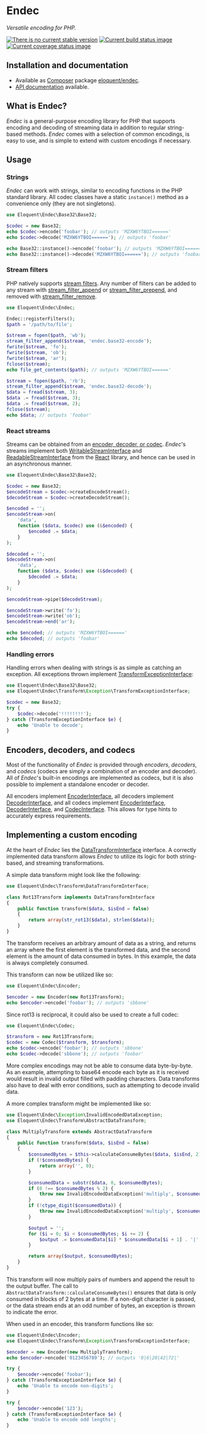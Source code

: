 # Endec

*Versatile encoding for PHP.*

[![There is no current stable version][version-image]][Semantic versioning]
[![Current build status image][build-image]][Current build status]
[![Current coverage status image][coverage-image]][Current coverage status]

## Installation and documentation

* Available as [Composer] package [eloquent/endec].
* [API documentation] available.

## What is Endec?

*Endec* is a general-purpose encoding library for PHP that supports encoding and
decoding of streaming data in addition to regular string-based methods. *Endec*
comes with a selection of common encodings, is easy to use, and is simple to
extend with custom encodings if necessary.

## Usage

### Strings

*Endec* can work with strings, similar to encoding functions in the PHP standard
library. All codec classes have a static `instance()` method as a convenience
only (they are not singletons).

```php
use Eloquent\Endec\Base32\Base32;

$codec = new Base32;
echo $codec->encode('foobar'); // outputs 'MZXW6YTBOI======'
echo $codec->decode('MZXW6YTBOI======'); // outputs 'foobar'

echo Base32::instance()->encode('foobar'); // outputs 'MZXW6YTBOI======'
echo Base32::instance()->decode('MZXW6YTBOI======'); // outputs 'foobar'
```

### Stream filters

PHP natively supports [stream filters]. Any number of filters can be added to
any stream with [stream_filter_append] or [stream_filter_prepend], and removed
with [stream_filter_remove].

```php
use Eloquent\Endec\Endec;

Endec::registerFilters();
$path = '/path/to/file';

$stream = fopen($path, 'wb');
stream_filter_append($stream, 'endec.base32-encode');
fwrite($stream, 'fo');
fwrite($stream, 'ob');
fwrite($stream, 'ar');
fclose($stream);
echo file_get_contents($path); // outputs 'MZXW6YTBOI======'

$stream = fopen($path, 'rb');
stream_filter_append($stream, 'endec.base32-decode');
$data = fread($stream, 3);
$data .= fread($stream, 3);
$data .= fread($stream, 2);
fclose($stream);
echo $data; // outputs 'foobar'
```

### React streams

Streams can be obtained from an [encoder, decoder, or codec]. *Endec*'s streams
implement both [WritableStreamInterface] and [ReadableStreamInterface] from the
[React] library, and hence can be used in an asynchronous manner.

```php
use Eloquent\Endec\Base32\Base32;

$codec = new Base32;
$encodeStream = $codec->createEncodeStream();
$decodeStream = $codec->createDecodeStream();

$encoded = '';
$encodeStream->on(
    'data',
    function ($data, $codec) use (&$encoded) {
        $encoded .= $data;
    }
);

$decoded = '';
$decodeStream->on(
    'data',
    function ($data, $codec) use (&$decoded) {
        $decoded .= $data;
    }
);

$encodeStream->pipe($decodeStream);

$encodeStream->write('fo');
$encodeStream->write('ob');
$encodeStream->end('ar');

echo $encoded; // outputs 'MZXW6YTBOI======'
echo $decoded; // outputs 'foobar'
```

### Handling errors

Handling errors when dealing with strings is as simple as catching an exception.
All exceptions thrown implement [TransformExceptionInterface]:

```php
use Eloquent\Endec\Base32\Base32;
use Eloquent\Endec\Transform\Exception\TransformExceptionInterface;

$codec = new Base32;
try {
    $codec->decode('!!!!!!!!');
} catch (TransformExceptionInterface $e) {
    echo 'Unable to decode';
}
```

## Encoders, decoders, and codecs

Most of the functionality of *Endec* is provided through *encoders*, *decoders*,
and *codecs* (codecs are simply a combination of an encoder and decoder). All of
*Endec*'s built-in encodings are implemented as codecs, but it is also possible
to implement a standalone encoder or decoder.

All encoders implement [EncoderInterface], all decoders implement
[DecoderInterface], and all codecs implement [EncoderInterface],
[DecoderInterface], and [CodecInterface]. This allows for type hints to
accurately express requirements.

## Implementing a custom encoding

At the heart of *Endec* lies the [DataTransformInterface] interface. A correctly
implemented data transform allows *Endec* to utilize its logic for both
string-based, and streaming transformations.

A simple data transform might look like the following:

```php
use Eloquent\Endec\Transform\DataTransformInterface;

class Rot13Transform implements DataTransformInterface
{
    public function transform($data, $isEnd = false)
    {
        return array(str_rot13($data), strlen($data));
    }
}
```

The transform receives an arbitrary amount of data as a string, and returns an
array where the first element is the transformed data, and the second element is
the amount of data consumed in bytes. In this example, the data is always
completely consumed.

This transform can now be utilized like so:

```php
use Eloquent\Endec\Encoder;

$encoder = new Encoder(new Rot13Transform);
echo $encoder->encode('foobar'); // outputs 'sbbone'
```

Since rot13 is reciprocal, it could also be used to create a full codec:

```php
use Eloquent\Endec\Codec;

$transform = new Rot13Transform;
$codec = new Codec($transform, $transform);
echo $codec->encode('foobar'); // outputs 'sbbone'
echo $codec->decode('sbbone'); // outputs 'foobar'
```

More complex encodings may not be able to consume data byte-by-byte. As an
example, attempting to base64 encode each byte as it is received would result in
invalid output filled with padding characters. Data transforms also have to deal
with error conditions, such as attempting to decode invalid data.

A more complex transform might be implemented like so:

```php
use Eloquent\Endec\Exception\InvalidEncodedDataException;
use Eloquent\Endec\Transform\AbstractDataTransform;

class MultiplyTransform extends AbstractDataTransform
{
    public function transform($data, $isEnd = false)
    {
        $consumedBytes = $this->calculateConsumeBytes($data, $isEnd, 2);
        if (!$consumedBytes) {
            return array('', 0);
        }

        $consumedData = substr($data, 0, $consumedBytes);
        if (0 !== $consumedBytes % 2) {
            throw new InvalidEncodedDataException('multiply', $consumedData);
        }
        if (!ctype_digit($consumedData)) {
            throw new InvalidEncodedDataException('multiply', $consumedData);
        }

        $output = '';
        for ($i = 0; $i < $consumedBytes; $i += 2) {
            $output .= $consumedData[$i] * $consumedData[$i + 1] . '|';
        }

        return array($output, $consumedBytes);
    }
}
```

This transform will now multiply pairs of numbers and append the result to the
output buffer. The call to `AbstractDataTransform::calculateConsumeBytes()`
ensures that data is only consumed in blocks of 2 bytes at a time. If a
non-digit character is passed, or the data stream ends at an odd number of
bytes, an exception is thrown to indicate the error.

When used in an encoder, this transform functions like so:

```php
use Eloquent\Endec\Encoder;
use Eloquent\Endec\Transform\Exception\TransformExceptionInterface;

$encoder = new Encoder(new MultiplyTransform);
echo $encoder->encode('0123456789'); // outputs '0|6|20|42|72|'

try {
    $encoder->encode('foobar');
} catch (TransformExceptionInterface $e) {
    echo 'Unable to encode non-digits';
}

try {
    $encoder->encode('123');
} catch (TransformExceptionInterface $e) {
    echo 'Unable to encode odd lengths';
}
```

<!-- References -->

[CodecInterface]: http://lqnt.co/endec/artifacts/documentation/api/Eloquent/Endec/CodecInterface.html
[DataTransformInterface]: http://lqnt.co/endec/artifacts/documentation/api/Eloquent/Endec/Transform/DataTransformInterface.html
[DecoderInterface]: http://lqnt.co/endec/artifacts/documentation/api/Eloquent/Endec/DecoderInterface.html
[encoder, decoder, or codec]: #encoders-decoders-and-codecs
[EncoderInterface]: http://lqnt.co/endec/artifacts/documentation/api/Eloquent/Endec/EncoderInterface.html
[React]: http://reactphp.org/
[ReadableStreamInterface]: https://github.com/reactphp/react/blob/v0.4.0/src/Stream/ReadableStreamInterface.php
[stream filters]: http://php.net/stream.filters
[stream_filter_append]: http://php.net/stream_filter_append
[stream_filter_prepend]: http://php.net/stream_filter_prepend
[stream_filter_remove]: http://php.net/stream_filter_remove
[TransformExceptionInterface]: http://lqnt.co/endec/artifacts/documentation/api/Eloquent/Endec/Transform/Exception/TransformExceptionInterface.html
[WritableStreamInterface]: https://github.com/reactphp/react/blob/v0.4.0/src/Stream/WritableStreamInterface.php

[API documentation]: http://lqnt.co/endec/artifacts/documentation/api/
[Composer]: http://getcomposer.org/
[build-image]: http://img.shields.io/travis/eloquent/endec/develop.svg "Current build status for the develop branch"
[Current build status]: https://travis-ci.org/eloquent/endec
[coverage-image]: http://img.shields.io/coveralls/eloquent/endec/develop.svg "Current test coverage for the develop branch"
[Current coverage status]: https://coveralls.io/r/eloquent/endec
[eloquent/endec]: https://packagist.org/packages/eloquent/endec
[Semantic versioning]: http://semver.org/
[version-image]: http://img.shields.io/:semver-0.0.0-red.svg "This project uses semantic versioning"
